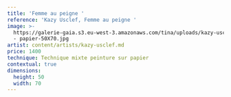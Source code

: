 ```yaml
---
title: 'Femme au peigne '
reference: 'Kazy Usclef, Femme au peigne '
image: >-
  https://galerie-gaia.s3.eu-west-3.amazonaws.com/tina/uploads/kazy-usclef/galerie-gaia-kazy-usclef-femme
  - papier-50X70.jpg
artist: content/artists/kazy-usclef.md
price: 1400
technique: Technique mixte peinture sur papier
contextual: true
dimensions:
  height: 50
  width: 70
---
```


